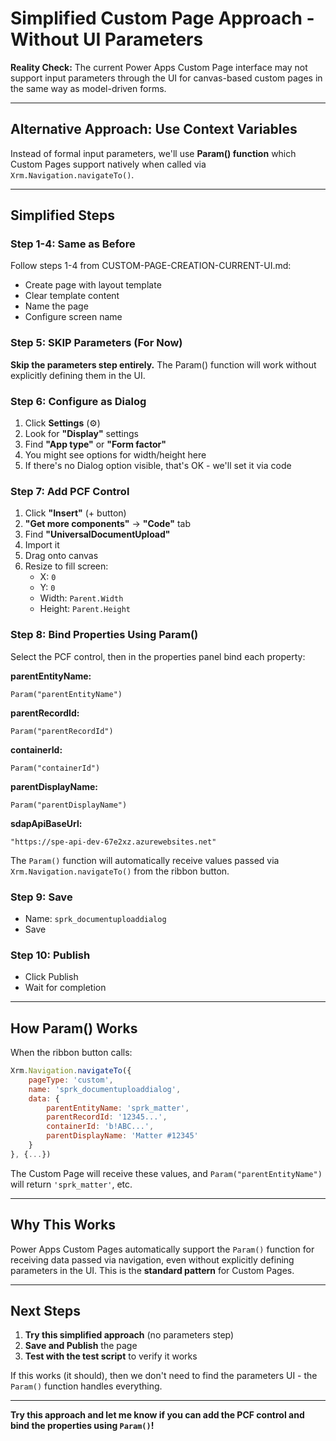 # Simplified Custom Page Approach - Without UI Parameters

**Reality Check:** The current Power Apps Custom Page interface may not support input parameters through the UI for canvas-based custom pages in the same way as model-driven forms.

---

## Alternative Approach: Use Context Variables

Instead of formal input parameters, we'll use **Param() function** which Custom Pages support natively when called via `Xrm.Navigation.navigateTo()`.

---

## Simplified Steps

### Step 1-4: Same as Before
Follow steps 1-4 from CUSTOM-PAGE-CREATION-CURRENT-UI.md:
- Create page with layout template
- Clear template content
- Name the page
- Configure screen name

### Step 5: SKIP Parameters (For Now)
**Skip the parameters step entirely.** The Param() function will work without explicitly defining them in the UI.

### Step 6: Configure as Dialog
1. Click **Settings** (⚙️)
2. Look for **"Display"** settings
3. Find **"App type"** or **"Form factor"**
4. You might see options for width/height here
5. If there's no Dialog option visible, that's OK - we'll set it via code

### Step 7: Add PCF Control

1. Click **"Insert"** (+ button)
2. **"Get more components"** → **"Code"** tab
3. Find **"UniversalDocumentUpload"**
4. Import it
5. Drag onto canvas
6. Resize to fill screen:
   - X: `0`
   - Y: `0`
   - Width: `Parent.Width`
   - Height: `Parent.Height`

### Step 8: Bind Properties Using Param()

Select the PCF control, then in the properties panel bind each property:

**parentEntityName:**
```
Param("parentEntityName")
```

**parentRecordId:**
```
Param("parentRecordId")
```

**containerId:**
```
Param("containerId")
```

**parentDisplayName:**
```
Param("parentDisplayName")
```

**sdapApiBaseUrl:**
```
"https://spe-api-dev-67e2xz.azurewebsites.net"
```

The `Param()` function will automatically receive values passed via `Xrm.Navigation.navigateTo()` from the ribbon button.

### Step 9: Save
- Name: `sprk_documentuploaddialog`
- Save

### Step 10: Publish
- Click Publish
- Wait for completion

---

## How Param() Works

When the ribbon button calls:
```javascript
Xrm.Navigation.navigateTo({
    pageType: 'custom',
    name: 'sprk_documentuploaddialog',
    data: {
        parentEntityName: 'sprk_matter',
        parentRecordId: '12345...',
        containerId: 'b!ABC...',
        parentDisplayName: 'Matter #12345'
    }
}, {...})
```

The Custom Page will receive these values, and `Param("parentEntityName")` will return `'sprk_matter'`, etc.

---

## Why This Works

Power Apps Custom Pages automatically support the `Param()` function for receiving data passed via navigation, even without explicitly defining parameters in the UI. This is the **standard pattern** for Custom Pages.

---

## Next Steps

1. **Try this simplified approach** (no parameters step)
2. **Save and Publish** the page
3. **Test with the test script** to verify it works

If this works (it should), then we don't need to find the parameters UI - the `Param()` function handles everything.

---

**Try this approach and let me know if you can add the PCF control and bind the properties using `Param()`!**
